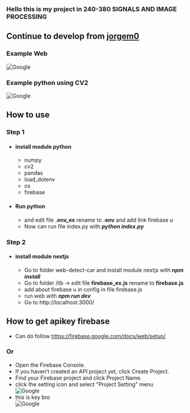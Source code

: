 ### Hello this is my project in 240-380	SIGNALS AND IMAGE PROCESSING
## Continue to develop from [jorgem0](https://github.com/jorgem0/traffic_counter)
### Example Web
![Google ](https://sv1.picz.in.th/images/2019/12/04/iwuV8k.jpg)
### Example python using CV2
![Google ](https://sv1.picz.in.th/images/2019/12/04/iwua0v.png)

## How to use
### Step 1
- #### install module python 
  -  numpy 
  -  cv2 
  - pandas  
  - load_dotenv 
  - os 
  - firebase 
- #### Run python 
  - and edit file **.env_ex** rename to  **.env** and add link firebase u
  - Now can run file index.py with **_python index.py_**
### Step 2 
- #### install module nextjs
  -  Go to folder web-detect-car and install module nextjs with **_npm install_**
  -  Go to folder /lib -> edit file **firebase_ex.js** rename to **firebase.js**
  - add about firebase u in config in file firebase.js
  - run web with **_npm run dev_** 
  - Go to http://localhost:3000/
## How to get apikey firebase
- Can do follow https://firebase.google.com/docs/web/setup/
### Or
- Open the Firebase Console.
- If you haven’t created an API project yet, click Create Project.
- Find your Firebase project and click Project Name.
- click the setting icon and select "Project Setting" menu
<br>![Google ](https://dev.tapjoy.com/wp-content/uploads/2016/03/Untitled-2.png)
- this is key bro 
<br>![Google ](https://www.img.in.th/images/9e651516211796bf0cf44ac0a17bf0a8.jpg)
